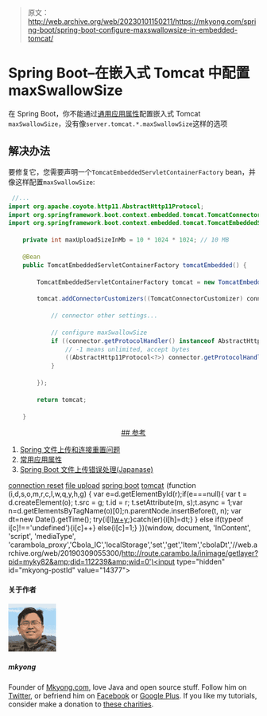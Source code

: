> 原文：<http://web.archive.org/web/20230101150211/https://mkyong.com/spring-boot/spring-boot-configure-maxswallowsize-in-embedded-tomcat/>

# Spring Boot–在嵌入式 Tomcat 中配置 maxSwallowSize

在 Spring Boot，你不能通过[通用应用属性](http://web.archive.org/web/20190309055300/http://docs.spring.io/spring-boot/docs/current/reference/htmlsingle/#common-application-properties)配置嵌入式 Tomcat `maxSwallowSize`，没有像`server.tomcat.*.maxSwallowSize`这样的选项

## 解决办法

要修复它，您需要声明一个`TomcatEmbeddedServletContainerFactory` bean，并像这样配置`maxSwallowSize`:

```java
 //...
import org.apache.coyote.http11.AbstractHttp11Protocol;
import org.springframework.boot.context.embedded.tomcat.TomcatConnectorCustomizer;
import org.springframework.boot.context.embedded.tomcat.TomcatEmbeddedServletContainerFactory;

    private int maxUploadSizeInMb = 10 * 1024 * 1024; // 10 MB

    @Bean
    public TomcatEmbeddedServletContainerFactory tomcatEmbedded() {

        TomcatEmbeddedServletContainerFactory tomcat = new TomcatEmbeddedServletContainerFactory();

        tomcat.addConnectorCustomizers((TomcatConnectorCustomizer) connector -> {

            // connector other settings...

            // configure maxSwallowSize
            if ((connector.getProtocolHandler() instanceof AbstractHttp11Protocol<?>)) {
                // -1 means unlimited, accept bytes
                ((AbstractHttp11Protocol<?>) connector.getProtocolHandler()).setMaxSwallowSize(-1);
            }

        });

        return tomcat;

    } 
```

 <ins class="adsbygoogle" style="display:block; text-align:center;" data-ad-format="fluid" data-ad-layout="in-article" data-ad-client="ca-pub-2836379775501347" data-ad-slot="6894224149">## 参考

1.  [Spring 文件上传和连接重置问题](http://web.archive.org/web/20190309055300/http://www.mkyong.com/spring/spring-file-upload-and-connection-reset-issue/)
2.  [常用应用属性](http://web.archive.org/web/20190309055300/http://docs.spring.io/spring-boot/docs/current/reference/htmlsingle/#common-application-properties)
3.  [Spring Boot 文件上传错误处理(Japanase)](http://web.archive.org/web/20190309055300/https://www.agilegroup.co.jp/technote/springboot-fileupload-error-handling.html)

[connection reset](http://web.archive.org/web/20190309055300/http://www.mkyong.com/tag/connection-reset/) [file upload](http://web.archive.org/web/20190309055300/http://www.mkyong.com/tag/file-upload/) [spring boot](http://web.archive.org/web/20190309055300/http://www.mkyong.com/tag/spring-boot/) [tomcat](http://web.archive.org/web/20190309055300/http://www.mkyong.com/tag/tomcat/)</ins>![](img/0efdae9172393ecbeacc09e2ce45232b.png) (function (i,d,s,o,m,r,c,l,w,q,y,h,g) { var e=d.getElementById(r);if(e===null){ var t = d.createElement(o); t.src = g; t.id = r; t.setAttribute(m, s);t.async = 1;var n=d.getElementsByTagName(o)[0];n.parentNode.insertBefore(t, n); var dt=new Date().getTime(); try{i[l][w+y](h,i[l][q+y](h)+'&amp;'+dt);}catch(er){i[h]=dt;} } else if(typeof i[c]!=='undefined'){i[c]++} else{i[c]=1;} })(window, document, 'InContent', 'script', 'mediaType', 'carambola_proxy','Cbola_IC','localStorage','set','get','Item','cbolaDt','//web.archive.org/web/20190309055300/http://route.carambo.la/inimage/getlayer?pid=myky82&amp;did=112239&amp;wid=0')<input type="hidden" id="mkyong-postId" value="14377">

#### 关于作者

![author image](img/b542ea41eaf120d4cd17492d4cc546a6.png)

##### mkyong

Founder of [Mkyong.com](http://web.archive.org/web/20190309055300/http://mkyong.com/), love Java and open source stuff. Follow him on [Twitter](http://web.archive.org/web/20190309055300/https://twitter.com/mkyong), or befriend him on [Facebook](http://web.archive.org/web/20190309055300/http://www.facebook.com/java.tutorial) or [Google Plus](http://web.archive.org/web/20190309055300/https://plus.google.com/110948163568945735692?rel=author). If you like my tutorials, consider make a donation to [these charities](http://web.archive.org/web/20190309055300/http://www.mkyong.com/blog/donate-to-charity/).